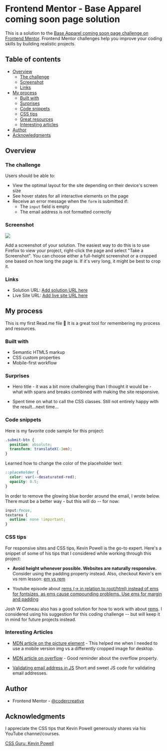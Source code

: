 # Frontend Mentor - Base Apparel coming soon page solution

This is a solution to the [Base Apparel coming soon page challenge on Frontend Mentor](https://www.frontendmentor.io/challenges/base-apparel-coming-soon-page-5d46b47f8db8a7063f9331a0). Frontend Mentor challenges help you improve your coding skills by building realistic projects.

## Table of contents

- [Overview](#overview)
  - [The challenge](#the-challenge)
  - [Screenshot](#screenshot)
  - [Links](#links)
- [My process](#my-process)
  - [Built with](#built-with)
  - [Surprises](#surprises)
  - [Code snippets](#code-snippets)
  - [CSS tips](#css-tips)
  - [Great resources](#great-resources)
  - [Interesting articles](#interesting-articles)
- [Author](#author)
- [Acknowledgments](#acknowledgments)

## Overview

### The challenge

Users should be able to:

- View the optimal layout for the site depending on their device's screen size
- See hover states for all interactive elements on the page
- Receive an error message when the `form` is submitted if:
  - The `input` field is empty
  - The email address is not formatted correctly

### Screenshot

![](./screenshot.jpg)

Add a screenshot of your solution. The easiest way to do this is to use Firefox to view your project, right-click the page and select "Take a Screenshot". You can choose either a full-height screenshot or a cropped one based on how long the page is. If it's very long, it might be best to crop it.

### Links

- Solution URL: [Add solution URL here](https://your-solution-url.com)
- Live Site URL: [Add live site URL here](https://your-live-site-url.com)

## My process

This is my first Read.me file 🎉 It is a great tool for remembering my process and resources.

### Built with

- Semantic HTML5 markup
- CSS custom properties
- Mobile-first workflow

### Surprises

- Hero title - it was a bit more challenging than I thought it would be - what with spans and breaks combined with making the site responsive.

- Spent time on what to call the CSS classes. Still not entirely happy with the result...next time...

### Code snippets

Here is my favorite code sample for this project:

```css
.submit-btn {
  position: absolute;
  transform: translateX(-3em);
}
```

Learned how to change the color of the placeholder text:

```css
::placeholder {
  color: var(--desaturated-red);
  opacity: 0.5;
}
```

In order to remove the glowing blue border around the email, I wrote below. There must be a better way - but this will do -- for now:

```css
input:focus,
textarea {
  outline: none !important;
}
```

### CSS tips

For responsive sites and CSS tips, Kevin Powell is the go-to expert. Here's a snippet of some of his tips that I considered while working through this project:

- **Avoid height whenever possible. Websites are naturally responsive.** Consider using the padding property instead. Also, checkout Kevin's em vs rem lesson: [em vs rem](https://youtu.be/_-aDOAMmDHI)

- Youtube episode about
  [rems (-> in relation to root/html) instead of ems for fontsizes, as ems cause compounding problems. Use ems for margin and padding](https://www.youtube.com/watch?v=pautqDqa54I)

Josh W Comeau also has a good solution for how to work with about [rems](https://www.joshwcomeau.com/css/surprising-truth-about-pixels-and-accessibility/#the-625-trick). I considered using his suggestion for this coding challenge -- but will keep it in mind for future projects instead.

### Interesting Articles

- [MDN article on the picture element](https://developer.mozilla.org/en-US/docs/Web/HTML/Element/picture) - This helped me when I needed to use a mobile version img vs a differently cropped image for desktop.
- [MDN article on overflow](https://developer.mozilla.org/en-US/docs/Web/CSS/overflow) - Good reminder about the overflow property.

- [Validating email address in JS](https://ui.dev/validate-email-address-javascript)
  Short and sweet JS code for validating email addresses.

## Author

- Frontend Mentor - [@codercreative](https://www.frontendmentor.io/profile/codercreative)

## Acknowledgments

I appreciate the CSS tips that Kevin Powell generously shares via his YouTube channel/courses.

[CSS Guru: Kevin Powell](https://www.youtube.com/kevinpowell)

